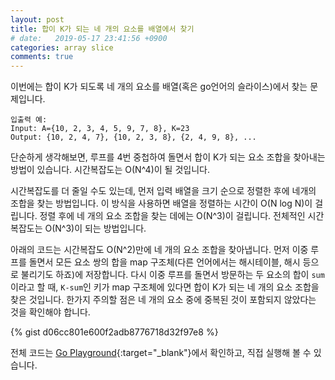 ```yaml
---
layout: post
title: 합이 K가 되는 네 개의 요소를 배열에서 찾기
# date:   2019-05-17 23:41:56 +0900
categories: array slice
comments: true
---
```


이번에는 합이 K가 되도록 네 개의 요소를 배열(혹은 go언어의 슬라이스)에서 찾는 문제입니다.
```
입출력 예:
Input: A={10, 2, 3, 4, 5, 9, 7, 8}, K=23
Output: {10, 2, 4, 7}, {10, 2, 3, 8}, {2, 4, 9, 8}, ...
```

단순하게 생각해보면, 루프를 4번 중첩하여 돌면서 합이 K가 되는 요소 조합을 찾아내는 방법이 있습니다.
시간복잡도는 O(N^4)이 될 것입니다.

시간복잡도를 더 줄일 수도 있는데, 먼저 입력 배열을 크기 순으로 정렬한 후에 네개의 조합을 찾는 방법입니다.
이 방식을 사용하면 배열을 정렬하는 시간이 O(N log N)이 걸립니다.
정렬 후에 네 개의 요소 조합을 찾는 데에는 O(N^3)이 걸립니다.
전체적인 시간복잡도는 O(N^3)이 되는 방법입니다.

아래의 코드는 시간복잡도 O(N^2)만에 네 개의 요소 조합을 찾아냅니다.
먼저 이중 루프를 돌면서 모든 요소 쌍의 합을 map 구조체(다른 언어에서는 해시테이블, 해시 등으로 불리기도 하죠)에 저장합니다.
다시 이중 루프를 돌면서 방문하는 두 요소의 합이 `sum`이라고 할 때, `K-sum`인 키가 map 구조체에 있다면 합이 K가 되는 네 개의 요소 조합을 찾은 것입니다.
한가지 주의할 점은 네 개의 요소 중에 중복된 것이 포함되지 않았다는 것을 확인해야 합니다.

{% gist d06cc801e600f2adb8776718d32f97e8 %}

전체 코드는 [Go Playground](https://play.golang.org/p/SnmnlPsCtNB){:target="_blank"}에서 확인하고, 직접 실행해 볼 수 있습니다.
